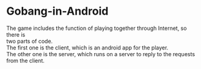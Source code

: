 # Gobang-in-Android  

The game includes the function of playing together through Internet, so there is      
two parts of code.      
The first one is the client, which is an android app for the player.     
The other one is the server, which runs on a server to reply to the requests from the client.     
